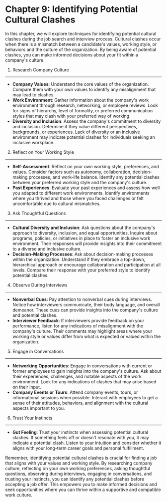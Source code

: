 Chapter 9: Identifying Potential Cultural Clashes
=================================================

In this chapter, we will explore techniques for identifying potential cultural clashes during the job search and interview process. Cultural clashes occur when there is a mismatch between a candidate's values, working style, or behaviors and the culture of the organization. By being aware of potential clashes, you can make informed decisions about your fit within a company's culture.

1. Research Company Culture
---------------------------

* **Company Values**: Understand the core values of the organization. Compare them with your own values to identify any misalignment that may lead to clashes.
* **Work Environment**: Gather information about the company's work environment through research, networking, or employee reviews. Look for signs of hierarchy, level of formality, or preferred communication styles that may clash with your preferred way of working.
* **Diversity and Inclusion**: Assess the company's commitment to diversity and inclusion. Determine if they value different perspectives, backgrounds, or experiences. Lack of diversity or an inclusive environment may indicate potential clashes for individuals seeking an inclusive workplace.

2. Reflect on Your Working Style
--------------------------------

* **Self-Assessment**: Reflect on your own working style, preferences, and values. Consider factors such as autonomy, collaboration, decision-making processes, and work-life balance. Identify any potential clashes between your preferred working style and the company's culture.
* **Past Experiences**: Evaluate your past experiences and assess how well you adapted to different work environments. Identify environments where you thrived and those where you faced challenges or felt uncomfortable due to cultural mismatches.

3. Ask Thoughtful Questions
---------------------------

* **Cultural Diversity and Inclusion**: Ask questions about the company's approach to diversity, inclusion, and equal opportunities. Inquire about programs, policies, or initiatives in place to foster an inclusive work environment. Their responses will provide insights into their commitment to a diverse and inclusive culture.
* **Decision-Making Processes**: Ask about decision-making processes within the organization. Understand if they embrace a top-down, hierarchical approach or encourage collaboration and participation at all levels. Compare their response with your preferred style to identify potential clashes.

4. Observe During Interviews
----------------------------

* **Nonverbal Cues**: Pay attention to nonverbal cues during interviews. Notice how interviewers communicate, their body language, and overall demeanor. These cues can provide insights into the company's culture and potential clashes.
* **Interviewer Feedback**: If interviewers provide feedback on your performance, listen for any indications of misalignment with the company's culture. Their comments may highlight areas where your working style or values differ from what is expected or valued within the organization.

5. Engage in Conversations
--------------------------

* **Networking Opportunities**: Engage in conversations with current or former employees to gain insights into the company's culture. Ask about their experiences, challenges, and notable aspects of the work environment. Look for any indications of clashes that may arise based on their input.
* **Company Events or Tours**: Attend company events, tours, or informational sessions when possible. Interact with employees to get a sense of their attitudes, behaviors, and alignment with the cultural aspects important to you.

6. Trust Your Instincts
-----------------------

* **Gut Feeling**: Trust your instincts when assessing potential cultural clashes. If something feels off or doesn't resonate with you, it may indicate a potential clash. Listen to your intuition and consider whether it aligns with your long-term career goals and personal fulfillment.

Remember, identifying potential cultural clashes is crucial for finding a job that aligns with your values and working style. By researching company culture, reflecting on your own working preferences, asking thoughtful questions, observing during interviews, engaging in conversations, and trusting your instincts, you can identify any potential clashes before accepting a job offer. This empowers you to make informed decisions and seek opportunities where you can thrive within a supportive and compatible work culture.
